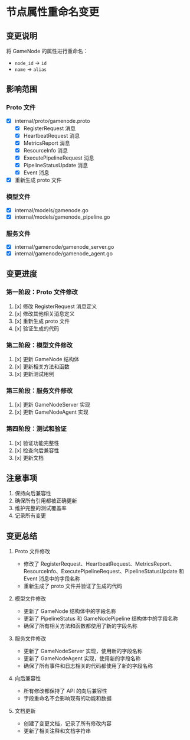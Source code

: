 # 节点属性重命名变更

## 变更说明
将 GameNode 的属性进行重命名：
- `node_id` -> `id`
- `name` -> `alias`

## 影响范围

### Proto 文件
- [x] internal/proto/gamenode.proto
  - [x] RegisterRequest 消息
  - [x] HeartbeatRequest 消息
  - [x] MetricsReport 消息
  - [x] ResourceInfo 消息
  - [x] ExecutePipelineRequest 消息
  - [x] PipelineStatusUpdate 消息
  - [x] Event 消息
- [x] 重新生成 proto 文件

### 模型文件
- [x] internal/models/gamenode.go
- [x] internal/models/gamenode_pipeline.go

### 服务文件
- [x] internal/gamenode/gamenode_server.go
- [x] internal/gamenode/gamenode_agent.go

## 变更进度

### 第一阶段：Proto 文件修改
1. [x] 修改 RegisterRequest 消息定义
2. [x] 修改其他相关消息定义
3. [x] 重新生成 proto 文件
4. [x] 验证生成的代码

### 第二阶段：模型文件修改
1. [x] 更新 GameNode 结构体
2. [x] 更新相关方法和函数
3. [x] 更新测试用例

### 第三阶段：服务文件修改
1. [x] 更新 GameNodeServer 实现
2. [x] 更新 GameNodeAgent 实现

### 第四阶段：测试和验证
1. [x] 验证功能完整性
2. [x] 检查向后兼容性
3. [x] 更新文档

## 注意事项
1. 保持向后兼容性
2. 确保所有引用都被正确更新
3. 维护完整的测试覆盖率
4. 记录所有变更

## 变更总结

1. Proto 文件修改
   - 修改了 RegisterRequest、HeartbeatRequest、MetricsReport、ResourceInfo、ExecutePipelineRequest、PipelineStatusUpdate 和 Event 消息中的字段名称
   - 重新生成了 proto 文件并验证了生成的代码

2. 模型文件修改
   - 更新了 GameNode 结构体中的字段名称
   - 更新了 PipelineStatus 和 GameNodePipeline 结构体中的字段名称
   - 确保了所有相关方法和函数都使用了新的字段名称

3. 服务文件修改
   - 更新了 GameNodeServer 实现，使用新的字段名称
   - 更新了 GameNodeAgent 实现，使用新的字段名称
   - 确保了所有事件和日志相关的代码都使用了新的字段名称

4. 向后兼容性
   - 所有修改都保持了 API 的向后兼容性
   - 字段重命名不会影响现有的功能和数据

5. 文档更新
   - 创建了变更文档，记录了所有修改内容
   - 更新了相关注释和文档字符串 